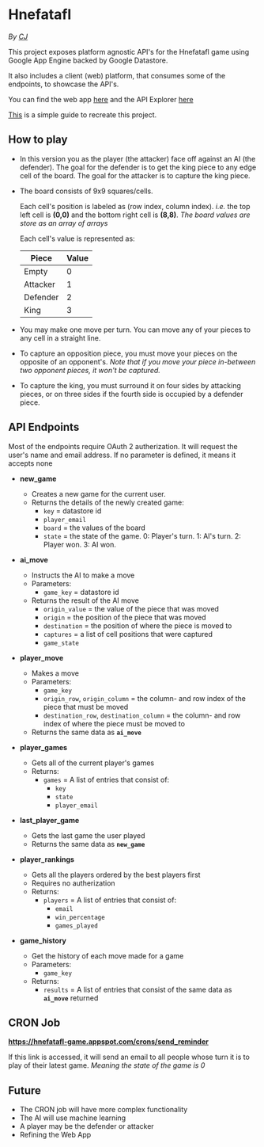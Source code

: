 # Hnefatafl

*By [CJ](https://github.com/vssrcj)*

This project exposes platform agnostic API's for the Hnefatafl game using Google App Engine backed by Google Datastore.

It also includes a client (web) platform, that consumes some of the endpoints, to showcase the API's.

You can find the web app [here](https://hnefatafl-game.appspot.com)
and the API Explorer [here](https://hnefatafl-game.appspot.com/_ah/api/explorer)

[This](https://github.com/vssrcj/hnefatafl-game/blob/master/SETUP.md) is a simple guide to recreate this project.

## How to play

* In this version you as the player (the attacker) face off against an AI (the defender).
  The goal for the defender is to get the king piece to any edge cell of the board.
  The goal for the attacker is to capture the king piece.

* The board consists of 9x9 squares/cells. 
  
  Each cell's position is labeled as (row index, column index). *i.e.* the top left cell is **(0,0)** and the bottom right cell is **(8,8)**.  *The board values are store as an array of arrays*

  Each cell's value is represented as:
  
  Piece | Value
  --- | ---
  Empty | 0
  Attacker | 1
  Defender | 2
  King | 3
  
* You may make one move per turn.  You can move any of your pieces to any cell in a straight line.

* To capture an opposition piece, you must move your pieces on the opposite of an opponent's.
  *Note that if you move your piece in-between two opponent pieces, it won't be captured.*

* To capture the king, you must surround it on four sides by attacking pieces, or on three sides if the fourth side is occupied by a defender piece.

## API Endpoints

Most of the endpoints require OAuth 2 autherization.  It will request the user's name and email address.
If no parameter is defined, it means it accepts none

* **new_game**
  * Creates a new game for the current user.
  * Returns the details of the newly created game:
    * ```key```           = datastore id
    * ```player_email```
    * ```board```         = the values of the board
    * ```state```         = the state of the game.  0: Player's turn. 1: AI's turn. 2: Player won. 3: AI won.
     
* **ai_move**
  * Instructs the AI to make a move
  * Parameters:
    * ```game_key```      = datastore id
  * Returns the result of the AI move 
    * ```origin_value```  = the value of the piece that was moved
    * ```origin```        = the position of the piece that was moved
    * ```destination```   = the position of where the piece is moved to
    * ```captures```      = a list of cell positions that were captured
    * ```game_state```
     
* **player_move**
  * Makes a move
  * Parameters:
    * ```game_key```
    * ```origin_row```, ```origin_column``` = the column- and row index of the piece that must be moved
    * ```destination_row```, ```destination_column``` = the column- and row index of where the piece must be moved to
  * Returns the same data as **```ai_move```**

* **player_games**
  * Gets all of the current player's games
  * Returns:
    * ```games``` = A list of entries that consist of:
      * ```key```
      * ```state```
      * ```player_email```
    
* **last_player_game**
  * Gets the last game the user played
  * Returns the same data as **```new_game```**
   
* **player_rankings**
  * Gets all the players ordered by the best players first
  * Requires no autherization
  * Returns:
    * ```players``` = A list of entries that consist of:
      * ```email```
      * ```win_percentage```
      * ```games_played```

* **game_history**
  * Get the history of each move made for a game
  * Parameters:
    * ```game_key```
  * Returns:
    * ```results``` = A list of entries that consist of the same data as **```ai_move```** returned
    
## CRON Job
 **https://hnefatafl-game.appspot.com/crons/send_reminder**

 If this link is accessed, it will send an email to all people whose turn it is to play of their latest game.  *Meaning the state of the game is 0*
 
## Future

* The CRON job will have more complex functionality
* The AI will use machine learning
* A player may be the defender or attacker
* Refining the Web App
